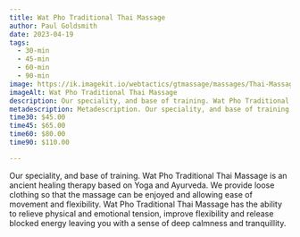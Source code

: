 ```yaml
---
title: Wat Pho Traditional Thai Massage
author: Paul Goldsmith
date: 2023-04-19
tags:
  - 30-min
  - 45-min
  - 60-min
  - 90-min
image: https://ik.imagekit.io/webtactics/gtmassage/massages/Thai-Massage-leg-strech.jpg
imageAlt: Wat Pho Traditional Thai Massage
description: Our speciality, and base of training. Wat Pho Traditional Thai Massage is an ancient healing therapy based on Yoga and Ayurveda.
metadescription: Metadescription. Our speciality, and base of training. Wat Pho Traditional Thai Massage is an ancient healing therapy based on Yoga and Ayurveda.
time30: $45.00
time45: $65.00
time60: $80.00
time90: $110.00

---
```


Our speciality, and base of training. Wat Pho Traditional Thai Massage is an ancient healing therapy based on Yoga and Ayurveda. We provide loose clothing so that the massage can be enjoyed and allowing ease of movement and flexibility. Wat Pho Traditional Thai Massage has the ability to relieve physical and emotional tension, improve flexibility and release blocked energy leaving you with a sense of deep calmness and tranquillity.
